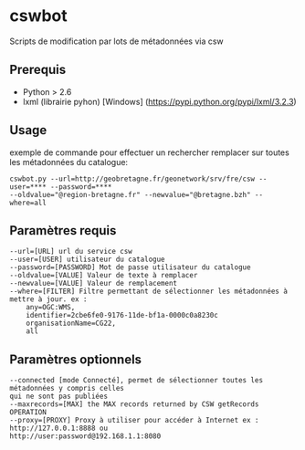 # cswbot
Scripts de modification par lots de métadonnées via csw

## Prerequis

 * Python > 2.6
 * lxml (librairie pyhon) [Windows] (https://pypi.python.org/pypi/lxml/3.2.3)
 
 
## Usage

exemple de commande pour effectuer un rechercher remplacer sur toutes les métadonnées du catalogue:

    cswbot.py --url=http://geobretagne.fr/geonetwork/srv/fre/csw --user=**** --password=**** 
    --oldvalue="@region-bretagne.fr" --newvalue="@bretagne.bzh" --where=all



## Paramètres requis

    --url=[URL] url du service csw
    --user=[USER] utilisateur du catalogue
    --password=[PASSWORD] Mot de passe utilisateur du catalogue    
    --oldvalue=[VALUE] Valeur de texte à remplacer
    --newvalue=[VALUE] Valeur de remplacement
    --where=[FILTER] Filtre permettant de sélectionner les métadonnées à mettre à jour. ex :
        any=OGC:WMS,
        identifier=2cbe6fe0-9176-11de-bf1a-0000c0a8230c
        organisationName=CG22,
        all
    

## Paramètres optionnels
       
    --connected [mode Connecté], permet de sélectionner toutes les métadonnées y compris celles 
    qui ne sont pas publiées
    --maxrecords=[MAX] the MAX records returned by CSW getRecords OPERATION
    --proxy=[PROXY] Proxy à utiliser pour accéder à Internet ex : http://127.0.0.1:8888 ou
    http://user:password@192.168.1.1:8080

